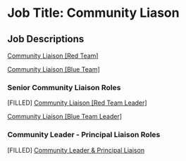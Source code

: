 # **Job Title**: Community Liason

## Job Descriptions

[Community Liaison [Red Team]](/Community-Liaison-Red.md)

[Community Liaison [Blue Team]](/Community-Liaison-Blue.md)

### Senior Community Liaison Roles

[FILLED] [Community Liaison [Red Team Leader]](/Community-Liaison-Red-Leader.md)

[Community Liaison [Blue Team Leader]](/Community-Liaison-Blue-Leader.md)

### Community Leader - Principal Liaison Roles

[FILLED] [Community Leader & Principal Liaison](/Community-Leader.md)
